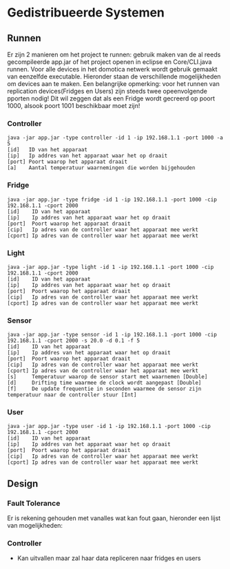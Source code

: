 # Gedistribueerde Systemen

## Runnen
Er zijn 2 manieren om het project te runnen: gebruik maken van de al reeds gecompileerde app.jar of het project openen in eclipse en Core/CLI.java runnen. Voor alle devices in het domotica netwerk wordt gebruik gemaakt van eenzelfde executable. Hieronder staan de verschillende mogelijkheden om devices aan te maken. Een belangrijke opmerking: voor het runnen van replication devices(Fridges en Users) zijn steeds twee opeenvolgende pporten nodig! Dit wil zeggen dat als een Fridge wordt gecreerd op poort 1000, alsook poort 1001 beschikbaar moet zijn!

### Controller
```
java -jar app.jar -type controller -id 1 -ip 192.168.1.1 -port 1000 -a 5
[id]   ID van het apparaat
[ip]   Ip addres van het apparaat waar het op draait
[port] Poort waarop het apparaat draait
[a]    Aantal temperatuur waarnemingen die worden bijgehouden
```

### Fridge
```
java -jar app.jar -type fridge -id 1 -ip 192.168.1.1 -port 1000 -cip 192.168.1.1 -cport 2000
[id]    ID van het apparaat
[ip]    Ip addres van het apparaat waar het op draait
[port]  Poort waarop het apparaat draait
[cip]   Ip adres van de controller waar het apparaat mee werkt
[cport] Ip adres van de controller waar het apparaat mee werkt
```

### Light
```
java -jar app.jar -type light -id 1 -ip 192.168.1.1 -port 1000 -cip 192.168.1.1 -cport 2000
[id]    ID van het apparaat
[ip]    Ip addres van het apparaat waar het op draait
[port]  Poort waarop het apparaat draait
[cip]   Ip adres van de controller waar het apparaat mee werkt
[cport] Ip adres van de controller waar het apparaat mee werkt
```

### Sensor
```
java -jar app.jar -type sensor -id 1 -ip 192.168.1.1 -port 1000 -cip 192.168.1.1 -cport 2000 -s 20.0 -d 0.1 -f 5
[id]    ID van het apparaat
[ip]    Ip addres van het apparaat waar het op draait
[port]  Poort waarop het apparaat draait
[cip]   Ip adres van de controller waar het apparaat mee werkt
[cport] Ip adres van de controller waar het apparaat mee werkt
[s]     Temperatuur waarop de sensor start met waarnemen [Double]
[d]     Drifting time waarmee de clock wordt aangepast [Double]
[f]     De update frequentie in seconden waarmee de sensor zijn temperatuur naar de controller stuur [Int]
```

### User
```
java -jar app.jar -type user -id 1 -ip 192.168.1.1 -port 1000 -cip 192.168.1.1 -cport 2000
[id]    ID van het apparaat
[ip]    Ip addres van het apparaat waar het op draait
[port]  Poort waarop het apparaat draait
[cip]   Ip adres van de controller waar het apparaat mee werkt
[cport] Ip adres van de controller waar het apparaat mee werkt
```

## Design
### Fault Tolerance
Er is rekening gehouden met vanalles wat kan fout gaan, hieronder een lijst van mogelijkheden:
### Controller
- Kan uitvallen maar zal haar data repliceren naar fridges en users

###
